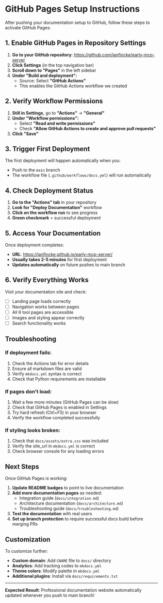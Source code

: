 # GitHub Pages Setup Instructions

After pushing your documentation setup to GitHub, follow these steps to activate GitHub Pages:

## 1. Enable GitHub Pages in Repository Settings

1. **Go to your GitHub repository**: https://github.com/janfincke/early-mcp-server
2. **Click Settings** (in the top navigation bar)
3. **Scroll down to "Pages"** in the left sidebar
4. **Under "Build and deployment":**
   - Source: Select **"GitHub Actions"**
   - This enables the GitHub Actions workflow we created

## 2. Verify Workflow Permissions

1. **Still in Settings**, go to **"Actions"** → **"General"**
2. **Under "Workflow permissions":**
   - Select **"Read and write permissions"**
   - Check **"Allow GitHub Actions to create and approve pull requests"**
3. **Click "Save"**

## 3. Trigger First Deployment

The first deployment will happen automatically when you:
- Push to the `main` branch
- The workflow file (`.github/workflows/docs.yml`) will run automatically

## 4. Check Deployment Status

1. **Go to the "Actions" tab** in your repository
2. **Look for "Deploy Documentation"** workflow
3. **Click on the workflow run** to see progress
4. **Green checkmark** = successful deployment

## 5. Access Your Documentation

Once deployment completes:
- **URL**: https://janfincke.github.io/early-mcp-server/
- **Usually takes 2-5 minutes** for first deployment
- **Updates automatically** on future pushes to main branch

## 6. Verify Everything Works

Visit your documentation site and check:
- [ ] Landing page loads correctly
- [ ] Navigation works between pages
- [ ] All 6 tool pages are accessible
- [ ] Images and styling appear correctly
- [ ] Search functionality works

## Troubleshooting

### If deployment fails:
1. Check the Actions tab for error details
2. Ensure all markdown files are valid
3. Verify `mkdocs.yml` syntax is correct
4. Check that Python requirements are installable

### If pages don't load:
1. Wait a few more minutes (GitHub Pages can be slow)
2. Check that GitHub Pages is enabled in Settings
3. Try hard refresh (Ctrl+F5) in your browser
4. Verify the workflow completed successfully

### If styling looks broken:
1. Check that `docs/assets/extra.css` was included
2. Verify the site_url in `mkdocs.yml` is correct
3. Check browser console for any loading errors

## Next Steps

Once GitHub Pages is working:
1. **Update README badges** to point to live documentation
2. **Add more documentation pages** as needed:
   - Integration guide (`docs/integration.md`)
   - Architecture documentation (`docs/architecture.md`)
   - Troubleshooting guide (`docs/troubleshooting.md`)
3. **Test the documentation** with real users
4. **Set up branch protection** to require successful docs build before merging PRs

## Customization

To customize further:
- **Custom domain**: Add `CNAME` file to `docs/` directory
- **Analytics**: Add tracking codes to `mkdocs.yml`
- **Theme colors**: Modify palette in `mkdocs.yml`
- **Additional plugins**: Install via `docs/requirements.txt`

---

**Expected Result**: Professional documentation website automatically updated whenever you push to main branch!